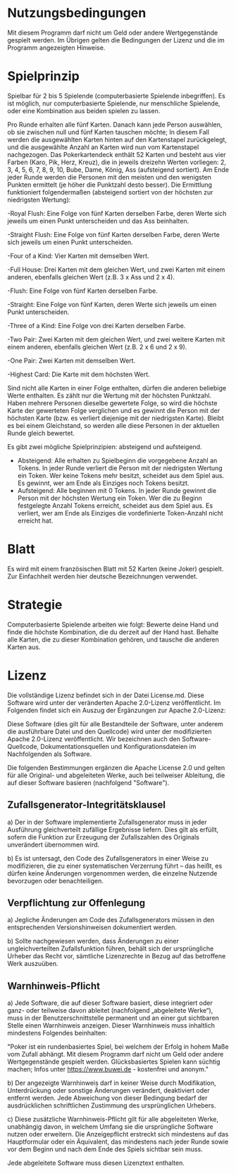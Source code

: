 # Nutzungsbedingungen

Mit diesem Programm darf nicht um Geld oder andere Wertgegenstände gespielt werden. Im Übrigen gelten die Bedingungen der Lizenz und die im Programm angezeigten Hinweise.


# Spielprinzip

Spielbar für 2 bis 5 Spielende (computerbasierte Spielende inbegriffen).
Es ist möglich, nur computerbasierte Spielende, nur menschliche Spielende, oder eine Kombination aus beiden spielen zu lassen.

Pro Runde erhalten alle fünf Karten. Danach kann jede Person auswählen, ob sie zwischen null und fünf Karten tauschen möchte; In diesem Fall werden die ausgewählten Karten hinten auf den Kartenstapel zurückgelegt, und die ausgewählte Anzahl an Karten wird nun vom Kartenstapel nachgezogen. Das Pokerkartendeck enthält 52 Karten und besteht aus vier Farben (Karo, Pik, Herz, Kreuz), die in jeweils dreizehn Werten vorliegen: 2, 3, 4, 5, 6, 7, 8, 9, 10, Bube, Dame, König, Ass (aufsteigend sortiert). Am Ende jeder Runde werden die Personen mit den meisten und den wenigsten Punkten ermittelt (je höher die Punktzahl desto besser). Die Ermittlung funktioniert folgendermaßen (absteigend sortiert von der höchsten zur niedrigsten Wertung):

-Royal Flush: Eine Folge von fünf Karten derselben Farbe, deren Werte sich jeweils um einen Punkt unterscheiden und das Ass beinhalten.

-Straight Flush: Eine Folge von fünf Karten derselben Farbe, deren Werte sich jeweils um einen Punkt unterscheiden.

-Four of a Kind: Vier Karten mit demselben Wert.

-Full House: Drei Karten mit dem gleichen Wert, und zwei Karten mit einem anderen, ebenfalls gleichen Wert (z.B. 3 x Ass und 2 x 4).

-Flush: Eine Folge von fünf Karten derselben Farbe.

-Straight: Eine Folge von fünf Karten, deren Werte sich jeweils um einen Punkt unterscheiden.

-Three of a Kind: Eine Folge von drei Karten derselben Farbe.

-Two Pair: Zwei Karten mit dem gleichen Wert, und zwei weitere Karten mit einem anderen, ebenfalls gleichen Wert (z.B. 2 x 6 und 2 x 9).

-One Pair: Zwei Karten mit demselben Wert.

-Highest Card: Die Karte mit dem höchsten Wert.

Sind nicht alle Karten in einer Folge enthalten, dürfen die anderen beliebige Werte enthalten. Es zählt nur die Wertung mit der höchsten Punktzahl. Haben mehrere Personen dieselbe gewertete Folge, so wird die höchste Karte der gewerteten Folge verglichen und es gewinnt die Person mit der höchsten Karte (bzw. es verliert diejenige mit der niedrigsten Karte). Bleibt es bei einem Gleichstand, so werden alle diese Personen in der aktuellen Runde gleich bewertet.

Es gibt zwei mögliche Spielprinzipien: absteigend und aufsteigend.
- Absteigend: Alle erhalten zu Spielbeginn die vorgegebene Anzahl an Tokens. In jeder Runde verliert die Person mit der niedrigsten Wertung ein Token. Wer keine Tokens mehr besitzt, scheidet aus dem Spiel aus. Es gewinnt, wer am Ende als Einziges noch Tokens besitzt.
- Aufsteigend: Alle beginnen mit 0 Tokens. In jeder Runde gewinnt die Person mit der höchsten Wertung ein Token. Wer die zu Beginn festgelegte Anzahl Tokens erreicht, scheidet aus dem Spiel aus. Es verliert, wer am Ende als Einziges die vordefinierte Token-Anzahl nicht erreicht hat.


# Blatt

Es wird mit einem französischen Blatt mit 52 Karten (keine Joker) gespielt. Zur Einfachheit werden hier deutsche Bezeichnungen verwendet.


# Strategie

Computerbasierte Spielende arbeiten wie folgt: Bewerte deine Hand und finde die höchste Kombination, die du derzeit auf der Hand hast. Behalte alle Karten, die zu dieser Kombination gehören, und tausche die anderen Karten aus.


# Lizenz

Die vollständige Lizenz befindet sich in der Datei License.md. Diese Software wird unter der veränderten Apache 2.0-Lizenz veröffentlicht. Im Folgenden findet sich ein Auszug der Ergänzungen zur Apache 2.0-Lizenz:

Diese Software (dies gilt für alle Bestandteile der Software, unter anderem die ausführbare Datei und den Quellcode) wird unter der modifizierten Apache 2.0-Lizenz veröffentlicht. Wir bezeichnen auch den Software-Quellcode, Dokumentationsquellen und Konfigurationsdateien im Nachfolgenden als Software.

Die folgenden Bestimmungen ergänzen die Apache License 2.0 und gelten für alle Original- und abgeleiteten Werke, auch bei teilweiser Ableitung, die auf dieser Software basieren (nachfolgend "Software").

## Zufallsgenerator-Integritätsklausel

a) Der in der Software implementierte Zufallsgenerator muss in jeder Ausführung gleichverteilt zufällige Ergebnisse liefern. Dies gilt als erfüllt, sofern die Funktion zur Erzeugung der Zufallszahlen des Originals unverändert übernommen wird.

b) Es ist untersagt, den Code des Zufallsgenerators in einer Weise zu modifizieren, die zu einer systematischen Verzerrung führt – das heißt, es dürfen keine Änderungen vorgenommen werden, die einzelne Nutzende bevorzugen oder benachteiligen.

## Verpflichtung zur Offenlegung

a) Jegliche Änderungen am Code des Zufallsgenerators müssen in den entsprechenden Versionshinweisen dokumentiert werden.

b) Sollte nachgewiesen werden, dass Änderungen zu einer ungleichverteilten Zufallsfunktion führen, behält sich der ursprüngliche Urheber das Recht vor, sämtliche Lizenzrechte in Bezug auf das betroffene Werk auszuüben.

## Warnhinweis-Pflicht

a) Jede Software, die auf dieser Software basiert, diese integriert oder ganz- oder teilweise davon ableitet (nachfolgend „abgeleitete Werke“), muss in der Benutzerschnittstelle permanent und an einer gut sichtbaren Stelle einen Warnhinweis anzeigen. Dieser Warnhinweis muss inhaltlich mindestens Folgendes beinhalten:

"Poker ist ein rundenbasiertes Spiel, bei welchem der Erfolg in hohem Maße vom Zufall abhängt. Mit diesem Programm darf nicht um Geld oder andere Wertgegenstände gespielt werden.
Glücksbasiertes Spielen kann süchtig machen; Infos unter https://www.buwei.de - kostenfrei und anonym."

b) Der angezeigte Warnhinweis darf in keiner Weise durch Modifikation, Unterdrückung oder sonstige Änderungen verändert, deaktiviert oder entfernt werden. Jede Abweichung von dieser Bedingung bedarf der ausdrücklichen schriftlichen Zustimmung des ursprünglichen Urhebers.

c) Diese zusätzliche Warnhinweis-Pflicht gilt für alle abgeleiteten Werke, unabhängig davon, in welchem Umfang sie die ursprüngliche Software nutzen oder erweitern. Die Anzeigepflicht erstreckt sich mindestens auf das Hauptformular oder ein Äquivalent, das mindestens nach jeder Runde sowie vor dem Beginn und nach dem Ende des Spiels sichtbar sein muss.

Jede abgeleitete Software muss diesen Lizenztext enthalten.
